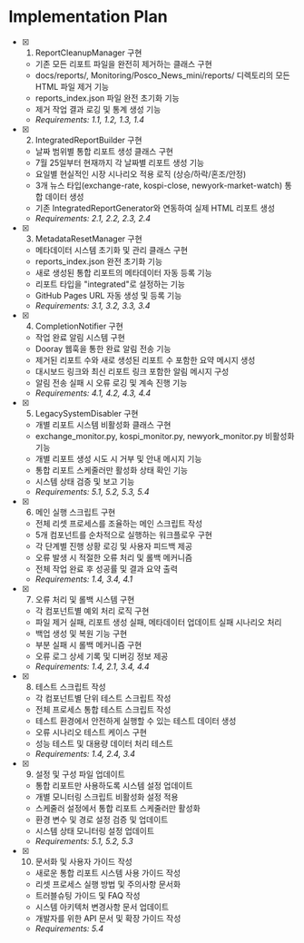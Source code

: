 # Implementation Plan

- [x] 1. ReportCleanupManager 구현
  - 기존 모든 리포트 파일을 완전히 제거하는 클래스 구현
  - docs/reports/, Monitoring/Posco_News_mini/reports/ 디렉토리의 모든 HTML 파일 제거 기능
  - reports_index.json 파일 완전 초기화 기능
  - 제거 작업 결과 로깅 및 통계 생성 기능
  - _Requirements: 1.1, 1.2, 1.3, 1.4_

- [x] 2. IntegratedReportBuilder 구현
  - 날짜 범위별 통합 리포트 생성 클래스 구현
  - 7월 25일부터 현재까지 각 날짜별 리포트 생성 기능
  - 요일별 현실적인 시장 시나리오 적용 로직 (상승/하락/혼조/안정)
  - 3개 뉴스 타입(exchange-rate, kospi-close, newyork-market-watch) 통합 데이터 생성
  - 기존 IntegratedReportGenerator와 연동하여 실제 HTML 리포트 생성
  - _Requirements: 2.1, 2.2, 2.3, 2.4_

- [x] 3. MetadataResetManager 구현
  - 메타데이터 시스템 초기화 및 관리 클래스 구현
  - reports_index.json 완전 초기화 기능
  - 새로 생성된 통합 리포트의 메타데이터 자동 등록 기능
  - 리포트 타입을 "integrated"로 설정하는 기능
  - GitHub Pages URL 자동 생성 및 등록 기능
  - _Requirements: 3.1, 3.2, 3.3, 3.4_

- [x] 4. CompletionNotifier 구현
  - 작업 완료 알림 시스템 구현
  - Dooray 웹훅을 통한 완료 알림 전송 기능
  - 제거된 리포트 수와 새로 생성된 리포트 수 포함한 요약 메시지 생성
  - 대시보드 링크와 최신 리포트 링크 포함한 알림 메시지 구성
  - 알림 전송 실패 시 오류 로깅 및 계속 진행 기능
  - _Requirements: 4.1, 4.2, 4.3, 4.4_

- [x] 5. LegacySystemDisabler 구현
  - 개별 리포트 시스템 비활성화 클래스 구현
  - exchange_monitor.py, kospi_monitor.py, newyork_monitor.py 비활성화 기능
  - 개별 리포트 생성 시도 시 거부 및 안내 메시지 기능
  - 통합 리포트 스케줄러만 활성화 상태 확인 기능
  - 시스템 상태 검증 및 보고 기능
  - _Requirements: 5.1, 5.2, 5.3, 5.4_

- [x] 6. 메인 실행 스크립트 구현
  - 전체 리셋 프로세스를 조율하는 메인 스크립트 작성
  - 5개 컴포넌트를 순차적으로 실행하는 워크플로우 구현
  - 각 단계별 진행 상황 로깅 및 사용자 피드백 제공
  - 오류 발생 시 적절한 오류 처리 및 롤백 메커니즘
  - 전체 작업 완료 후 성공률 및 결과 요약 출력
  - _Requirements: 1.4, 3.4, 4.1_

- [x] 7. 오류 처리 및 롤백 시스템 구현
  - 각 컴포넌트별 예외 처리 로직 구현
  - 파일 제거 실패, 리포트 생성 실패, 메타데이터 업데이트 실패 시나리오 처리
  - 백업 생성 및 복원 기능 구현
  - 부분 실패 시 롤백 메커니즘 구현
  - 오류 로그 상세 기록 및 디버깅 정보 제공
  - _Requirements: 1.4, 2.1, 3.4, 4.4_

- [x] 8. 테스트 스크립트 작성
  - 각 컴포넌트별 단위 테스트 스크립트 작성
  - 전체 프로세스 통합 테스트 스크립트 작성
  - 테스트 환경에서 안전하게 실행할 수 있는 테스트 데이터 생성
  - 오류 시나리오 테스트 케이스 구현
  - 성능 테스트 및 대용량 데이터 처리 테스트
  - _Requirements: 1.4, 2.4, 3.4_

- [x] 9. 설정 및 구성 파일 업데이트
  - 통합 리포트만 사용하도록 시스템 설정 업데이트
  - 개별 모니터링 스크립트 비활성화 설정 적용
  - 스케줄러 설정에서 통합 리포트 스케줄러만 활성화
  - 환경 변수 및 경로 설정 검증 및 업데이트
  - 시스템 상태 모니터링 설정 업데이트
  - _Requirements: 5.1, 5.2, 5.3_

- [x] 10. 문서화 및 사용자 가이드 작성
  - 새로운 통합 리포트 시스템 사용 가이드 작성
  - 리셋 프로세스 실행 방법 및 주의사항 문서화
  - 트러블슈팅 가이드 및 FAQ 작성
  - 시스템 아키텍처 변경사항 문서 업데이트
  - 개발자를 위한 API 문서 및 확장 가이드 작성
  - _Requirements: 5.4_